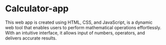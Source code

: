 # Calculator-app
This web app is created using HTML, CSS, and JavaScript, is a dynamic web tool that enables users to perform mathematical operations effortlessly. With an intuitive interface, it allows input of numbers, operators, and delivers accurate results.
